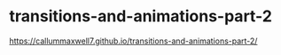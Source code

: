 # transitions-and-animations-part-2
https://callummaxwell7.github.io/transitions-and-animations-part-2/
